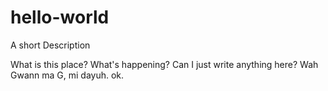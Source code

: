 # hello-world
A short Description

What is this place? What's happening? Can I just write anything here? Wah Gwann ma G, mi dayuh. 
ok.
